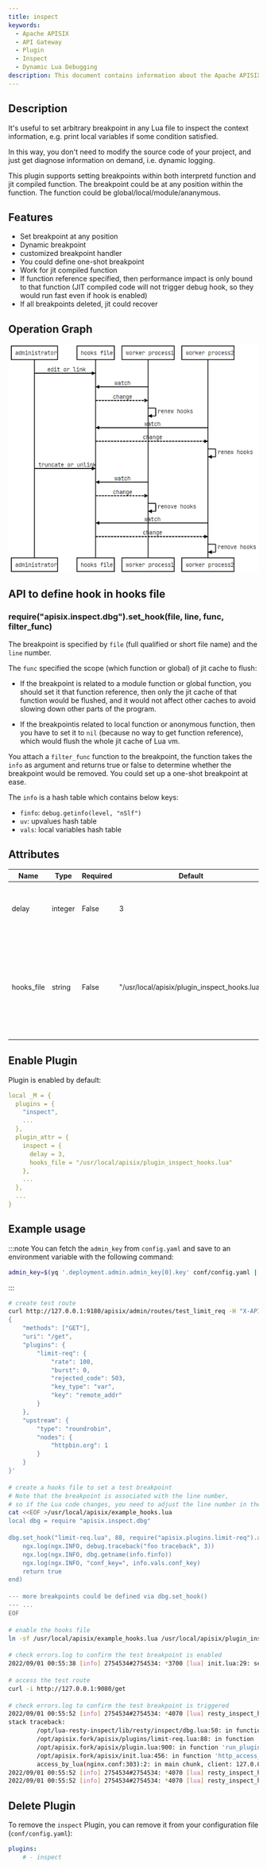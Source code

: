 ```yaml
---
title: inspect
keywords:
  - Apache APISIX
  - API Gateway
  - Plugin
  - Inspect
  - Dynamic Lua Debugging
description: This document contains information about the Apache APISIX inspect Plugin.
---
```


<!--
#
# Licensed to the Apache Software Foundation (ASF) under one or more
# contributor license agreements.  See the NOTICE file distributed with
# this work for additional information regarding copyright ownership.
# The ASF licenses this file to You under the Apache License, Version 2.0
# (the "License"); you may not use this file except in compliance with
# the License.  You may obtain a copy of the License at
#
#     http://www.apache.org/licenses/LICENSE-2.0
#
# Unless required by applicable law or agreed to in writing, software
# distributed under the License is distributed on an "AS IS" BASIS,
# WITHOUT WARRANTIES OR CONDITIONS OF ANY KIND, either express or implied.
# See the License for the specific language governing permissions and
# limitations under the License.
#
-->

## Description

It's useful to set arbitrary breakpoint in any Lua file to inspect the context information,
e.g. print local variables if some condition satisfied.

In this way, you don't need to modify the source code of your project, and just get diagnose information
on demand, i.e. dynamic logging.

This plugin supports setting breakpoints within both interpretd function and jit compiled function.
The breakpoint could be at any position within the function. The function could be global/local/module/ananymous.

## Features

* Set breakpoint at any position
* Dynamic breakpoint
* customized breakpoint handler
* You could define one-shot breakpoint
* Work for jit compiled function
* If function reference specified, then performance impact is only bound to that function (JIT compiled code will not trigger debug hook, so they would run fast even if hook is enabled)
* If all breakpoints deleted, jit could recover

## Operation Graph

![Operation Graph](https://raw.githubusercontent.com/apache/apisix/master/docs/assets/images/plugin/inspect.png)

## API to define hook in hooks file

### require("apisix.inspect.dbg").set_hook(file, line, func, filter_func)

The breakpoint is specified by `file` (full qualified or short file name) and the `line` number.

The `func` specified the scope (which function or global) of jit cache to flush:

* If the breakpoint is related to a module function or
global function, you should set it that function reference, then only the jit cache of that function would
be flushed, and it would not affect other caches to avoid slowing down other parts of the program.

* If the breakpointis related to local function or anonymous function,
then you have to set it to `nil` (because no way to get function reference), which would flush the whole jit cache of Lua vm.

You attach a `filter_func` function to the breakpoint, the function takes the `info` as argument and returns
true or false to determine whether the breakpoint would be removed. You could set up a one-shot breakpoint
at ease.

The `info` is a hash table which contains below keys:

* `finfo`: `debug.getinfo(level, "nSlf")`
* `uv`: upvalues hash table
* `vals`: local variables hash table

## Attributes

| Name               | Type    | Required | Default | Description                                                                                    |
|--------------------|---------|----------|---------|------------------------------------------------------------------------------------------------|
| delay           | integer | False     | 3 | Time in seconds specifying how often to check the hooks file.                                       |
| hooks_file           | string | False     | "/usr/local/apisix/plugin_inspect_hooks.lua"  | Lua file to define hooks, which could be a link file. Ensure only administrator could write this file, otherwise it may be a security risk. |

## Enable Plugin

Plugin is enabled by default:

```yaml title="apisix/cli/config.lua"
local _M = {
  plugins = {
    "inspect",
    ...
  },
  plugin_attr = {
    inspect = {
      delay = 3,
      hooks_file = "/usr/local/apisix/plugin_inspect_hooks.lua"
    },
    ...
  },
  ...
}
```

## Example usage

:::note
You can fetch the `admin_key` from `config.yaml` and save to an environment variable with the following command:

```bash
admin_key=$(yq '.deployment.admin.admin_key[0].key' conf/config.yaml | sed 's/"//g')
```

:::

```bash
# create test route
curl http://127.0.0.1:9180/apisix/admin/routes/test_limit_req -H "X-API-KEY: $admin_key" -X PUT -d '
{
    "methods": ["GET"],
    "uri": "/get",
    "plugins": {
        "limit-req": {
            "rate": 100,
            "burst": 0,
            "rejected_code": 503,
            "key_type": "var",
            "key": "remote_addr"
        }
    },
    "upstream": {
        "type": "roundrobin",
        "nodes": {
            "httpbin.org": 1
        }
    }
}'

# create a hooks file to set a test breakpoint
# Note that the breakpoint is associated with the line number,
# so if the Lua code changes, you need to adjust the line number in the hooks file
cat <<EOF >/usr/local/apisix/example_hooks.lua
local dbg = require "apisix.inspect.dbg"

dbg.set_hook("limit-req.lua", 88, require("apisix.plugins.limit-req").access, function(info)
    ngx.log(ngx.INFO, debug.traceback("foo traceback", 3))
    ngx.log(ngx.INFO, dbg.getname(info.finfo))
    ngx.log(ngx.INFO, "conf_key=", info.vals.conf_key)
    return true
end)

--- more breakpoints could be defined via dbg.set_hook()
--- ...
EOF

# enable the hooks file
ln -sf /usr/local/apisix/example_hooks.lua /usr/local/apisix/plugin_inspect_hooks.lua

# check errors.log to confirm the test breakpoint is enabled
2022/09/01 00:55:38 [info] 2754534#2754534: *3700 [lua] init.lua:29: setup_hooks(): set hooks: err=nil, hooks=["limit-req.lua#88"], context: ngx.timer

# access the test route
curl -i http://127.0.0.1:9080/get

# check errors.log to confirm the test breakpoint is triggered
2022/09/01 00:55:52 [info] 2754534#2754534: *4070 [lua] resty_inspect_hooks.lua:4: foo traceback
stack traceback:
        /opt/lua-resty-inspect/lib/resty/inspect/dbg.lua:50: in function </opt/lua-resty-inspect/lib/resty/inspect/dbg.lua:17>
        /opt/apisix.fork/apisix/plugins/limit-req.lua:88: in function 'phase_func'
        /opt/apisix.fork/apisix/plugin.lua:900: in function 'run_plugin'
        /opt/apisix.fork/apisix/init.lua:456: in function 'http_access_phase'
        access_by_lua(nginx.conf:303):2: in main chunk, client: 127.0.0.1, server: _, request: "GET /get HTTP/1.1", host: "127.0.0.1:9080"
2022/09/01 00:55:52 [info] 2754534#2754534: *4070 [lua] resty_inspect_hooks.lua:5: /opt/apisix.fork/apisix/plugins/limit-req.lua:88 (phase_func), client: 127.0.0.1, server: _, request: "GET /get HTTP/1.1", host: "127.0.0.1:9080"
2022/09/01 00:55:52 [info] 2754534#2754534: *4070 [lua] resty_inspect_hooks.lua:6: conf_key=remote_addr, client: 127.0.0.1, server: _, request: "GET /get HTTP/1.1", host: "127.0.0.1:9080"
```

## Delete Plugin

To remove the `inspect` Plugin, you can remove it from your configuration file (`conf/config.yaml`):

```yaml title="conf/config.yaml"
plugins:
    # - inspect
```
